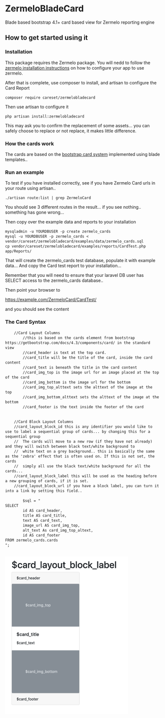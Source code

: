 # ZermeloBladeCard
Blade based bootstrap 4.1+ card based view for Zermelo reporting engine

How to get started using it
-------------------------

### Installation

This package requires the Zermelo package. You will nedd to follow the [zermelo installation instructions](https://github.com/CareSet/Zermelo) 
on how to configure your app to use zermelo.

After that is complete, use composer to install, and artisan to configure the Card Report

```
composer require careset/zermelobladecard
```

Then use artisan to configure it

```
php artisan install:zermelobladecard
```

This may ask you to confirm the replacement of some assets... you can safely choose to replace or not replace, it makes little difference. 



### How the cards work
The cards are based on the [bootstrap card system](https://getbootstrap.com/docs/4.1/getting-started/introduction/) implemented using blade templates..



### Run an example
To test if you have installed correctly, see if you have Zermelo Card urls in your route using artisan..
```
./artisan route:list | grep ZermeloCard
```

You should see 3 different routes in the result... if you see nothing.. something has gone wrong...

Then copy over the example data and reports to your installation
```
mysqladmin -u YOURDBUSER -p create zermelo_cards
mysql -u YOURDBUSER -p zermelo_cards < vendor/careset/zermelobladecard/examples/data/zermelo_cards.sql
cp vendor/careset/zermelobladecard/examples/reports/CardTest.php app/Reports/
```

That will create the zermelo_cards test database, populate it with example data... 
And copy the Card test report to your installation...

Remember that you will need to ensure that your laravel DB user has SELECT access to the zermelo_cards database..

Then point your browser to

https://example.com/ZermeloCard/CardTest/

and you should see the content

### The Card Syntax

```
	//Card Layout Columns
        //this is based on the cards element from bootstrap https://getbootstrap.com/docs/4.3/components/card/ in the standard view
        //card_header is text at the top card.
        //card_title will be the title of the card, inside the card content
        //card_text is beneath the title in the card content
        //card_img_top is the image url for an image placed at the top of the card
        //card_img_bottom is the image url for the bottom
        //card_img_top_alttext sets the alttext of the image at the top
        //card_img_bottom_alttext sets the alttext of the image at the bottom
        //card_footer is the text inside the footer of the card


	//Card Block Layout Columns
	//card_layout_block_id this is any identifier you would like to use to label a sequential group of cards... by changing this for a sequential group 
	//	The cards will move to a new row (if they have not already) and they will switch between black text/white background to 
	//	white text on a grey background.. this is basically the same as the 'zebra' effect that is often used on. If this is not set, the cards 
	//	simply all use the black text/white background for all the cards...
	//card_layout_block_label this will be used as the heading before a new grouping of cards, if it is set.
	//card_layout_block_url if you have a block label, you can turn it into a link by setting this field..

        $sql = "
SELECT
        id AS card_header,
        title AS card_title,
        text AS card_text,
        image_url AS card_img_top,
        alt_text As card_img_top_altext,
        id AS card_footer
FROM zermelo_cards.cards
";


```

<img src='https://raw.githubusercontent.com/CareSet/ZermeloBladeCard/master/docs/Zermelo_card_layout_visual.png' width=400>






